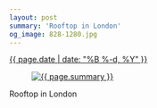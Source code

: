 ```yaml
---
layout: post
summary: 'Rooftop in London'
og_image: 828-1280.jpg
---
```


<p>
 <time>
  <a href="/828">
   {{ page.date | date: "%B %-d, %Y" }}
  </a>
 </time>
 <a href="/828">
  <figure data-taken="5/26/2019">
   <img alt="{{ page.summary }}" sizes="(min-width: 700px) 50vw, calc(100vw - 2rem)" src="{{ site.assets_url }}/828-640.jpg" srcset="{{ site.assets_url }}/828-320.jpg 320w, {{ site.assets_url }}/828-640.jpg 640w, {{ site.assets_url }}/828-960.jpg 960w, {{ site.assets_url }}/828-1280.jpg 1280w"/>
  </figure>
 </a>
 <span>
  Rooftop in London
 </span>
</p>
